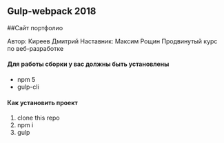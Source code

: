 ## Gulp-webpack 2018
##Сайт портфолио

Автор: Киреев Дмитрий
Наставник: Максим Рощин Продвинутый курс по веб-разработке


#### Для работы сборки у вас должны быть установлены
* npm 5
* gulp-cli

#### Как установить проект
1. clone this repo
2. npm i
3. gulp
